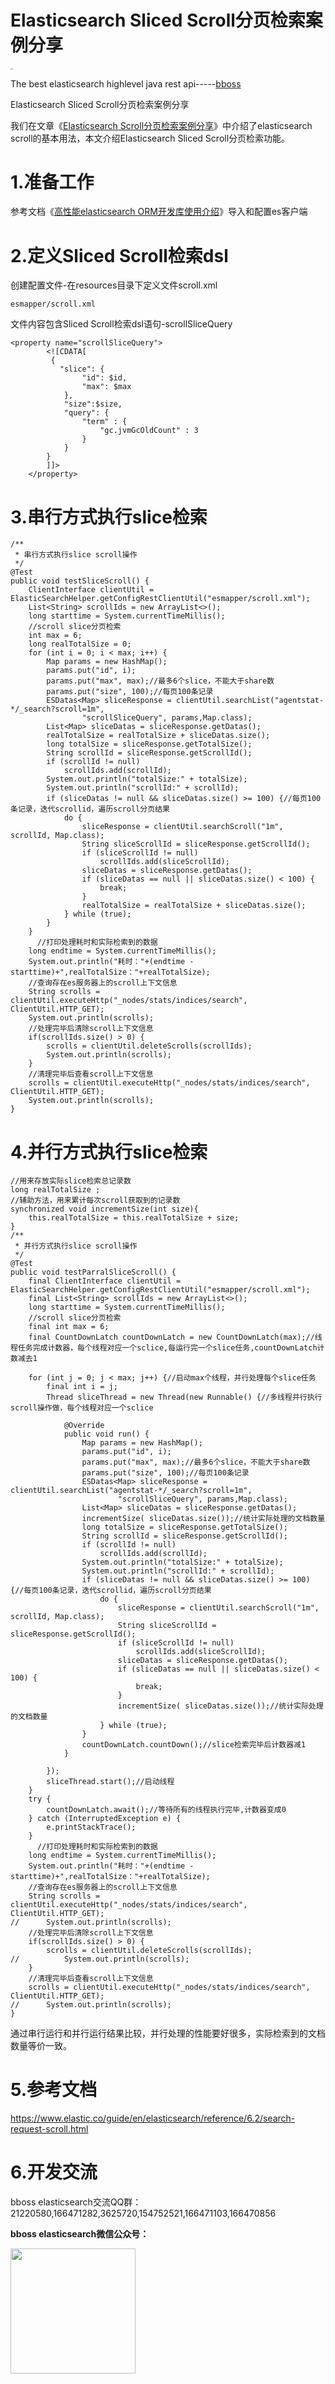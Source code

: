 # Elasticsearch Sliced Scroll分页检索案例分享

<img src="images/qrcode.jpg" alt="bboss" style="zoom:10%;" />

 

The best elasticsearch highlevel java rest api-----[bboss](README.md) 

Elasticsearch Sliced Scroll分页检索案例分享 

我们在文章《[Elasticsearch Scroll分页检索案例分享](scroll.md)》中介绍了elasticsearch scroll的基本用法，本文介绍Elasticsearch Sliced Scroll分页检索功能。



# 1.准备工作

参考文档《[高性能elasticsearch ORM开发库使用介绍](development.md)》导入和配置es客户端



# 2.定义Sliced Scroll检索dsl

创建配置文件-在resources目录下定义文件scroll.xml

```
esmapper/scroll.xml
```

文件内容包含Sliced Scroll检索dsl语句-scrollSliceQuery

```
<property name="scrollSliceQuery">
        <![CDATA[
         {
           "slice": {
                "id": $id,
                "max": $max
            },
            "size":$size,
            "query": {
                "term" : {
                    "gc.jvmGcOldCount" : 3
                }
            }
        }
        ]]>
    </property>
```



# 3.串行方式执行slice检索

```
/**
 * 串行方式执行slice scroll操作
 */
@Test
public void testSliceScroll() {
	ClientInterface clientUtil = ElasticSearchHelper.getConfigRestClientUtil("esmapper/scroll.xml");
	List<String> scrollIds = new ArrayList<>();
	long starttime = System.currentTimeMillis();
	//scroll slice分页检索
	int max = 6;
	long realTotalSize = 0;
	for (int i = 0; i < max; i++) {
		Map params = new HashMap();
		params.put("id", i);
		params.put("max", max);//最多6个slice，不能大于share数
		params.put("size", 100);//每页100条记录
		ESDatas<Map> sliceResponse = clientUtil.searchList("agentstat-*/_search?scroll=1m",
				"scrollSliceQuery", params,Map.class);
		List<Map> sliceDatas = sliceResponse.getDatas();
		realTotalSize = realTotalSize + sliceDatas.size();
		long totalSize = sliceResponse.getTotalSize();
		String scrollId = sliceResponse.getScrollId();
		if (scrollId != null)
			scrollIds.add(scrollId);
		System.out.println("totalSize:" + totalSize);
		System.out.println("scrollId:" + scrollId);
		if (sliceDatas != null && sliceDatas.size() >= 100) {//每页100条记录，迭代scrollid，遍历scroll分页结果
			do {
				sliceResponse = clientUtil.searchScroll("1m", scrollId, Map.class);
				String sliceScrollId = sliceResponse.getScrollId();
				if (sliceScrollId != null)
					scrollIds.add(sliceScrollId);
				sliceDatas = sliceResponse.getDatas();
				if (sliceDatas == null || sliceDatas.size() < 100) {
					break;
				}
				realTotalSize = realTotalSize + sliceDatas.size();
			} while (true);
		}
	}
      //打印处理耗时和实际检索到的数据
	long endtime = System.currentTimeMillis();
	System.out.println("耗时："+(endtime - starttime)+",realTotalSize："+realTotalSize);
	//查询存在es服务器上的scroll上下文信息
	String scrolls = clientUtil.executeHttp("_nodes/stats/indices/search", ClientUtil.HTTP_GET);
	System.out.println(scrolls);
	//处理完毕后清除scroll上下文信息
	if(scrollIds.size() > 0) {
		scrolls = clientUtil.deleteScrolls(scrollIds);
		System.out.println(scrolls);
	}
	//清理完毕后查看scroll上下文信息
	scrolls = clientUtil.executeHttp("_nodes/stats/indices/search", ClientUtil.HTTP_GET);
	System.out.println(scrolls);
}
```



# 4.并行方式执行slice检索

```
//用来存放实际slice检索总记录数
long realTotalSize ;
//辅助方法，用来累计每次scroll获取到的记录数
synchronized void incrementSize(int size){
	this.realTotalSize = this.realTotalSize + size;
}
/**
 * 并行方式执行slice scroll操作
 */
@Test
public void testParralSliceScroll() {
	final ClientInterface clientUtil = ElasticSearchHelper.getConfigRestClientUtil("esmapper/scroll.xml");
	final List<String> scrollIds = new ArrayList<>();
	long starttime = System.currentTimeMillis();
	//scroll slice分页检索
	final int max = 6;
	final CountDownLatch countDownLatch = new CountDownLatch(max);//线程任务完成计数器，每个线程对应一个sclice,每运行完一个slice任务,countDownLatch计数减去1

	for (int j = 0; j < max; j++) {//启动max个线程，并行处理每个slice任务
		final int i = j;
		Thread sliceThread = new Thread(new Runnable() {//多线程并行执行scroll操作做，每个线程对应一个sclice

			@Override
			public void run() {
				Map params = new HashMap();
				params.put("id", i);
				params.put("max", max);//最多6个slice，不能大于share数
				params.put("size", 100);//每页100条记录
				ESDatas<Map> sliceResponse = clientUtil.searchList("agentstat-*/_search?scroll=1m",
						"scrollSliceQuery", params,Map.class);
				List<Map> sliceDatas = sliceResponse.getDatas();
				incrementSize( sliceDatas.size());//统计实际处理的文档数量
				long totalSize = sliceResponse.getTotalSize();
				String scrollId = sliceResponse.getScrollId();
				if (scrollId != null)
					scrollIds.add(scrollId);
				System.out.println("totalSize:" + totalSize);
				System.out.println("scrollId:" + scrollId);
				if (sliceDatas != null && sliceDatas.size() >= 100) {//每页100条记录，迭代scrollid，遍历scroll分页结果
					do {
						sliceResponse = clientUtil.searchScroll("1m", scrollId, Map.class);
						String sliceScrollId = sliceResponse.getScrollId();
						if (sliceScrollId != null)
							scrollIds.add(sliceScrollId);
						sliceDatas = sliceResponse.getDatas();
						if (sliceDatas == null || sliceDatas.size() < 100) {
							break;
						}
						incrementSize( sliceDatas.size());//统计实际处理的文档数量
					} while (true);
				}
				countDownLatch.countDown();//slice检索完毕后计数器减1
			}

		});
		sliceThread.start();//启动线程
	}
	try {
		countDownLatch.await();//等待所有的线程执行完毕,计数器变成0
	} catch (InterruptedException e) {
		e.printStackTrace();
	}
      //打印处理耗时和实际检索到的数据
	long endtime = System.currentTimeMillis();
	System.out.println("耗时："+(endtime - starttime)+",realTotalSize："+realTotalSize);
	//查询存在es服务器上的scroll上下文信息
	String scrolls = clientUtil.executeHttp("_nodes/stats/indices/search", ClientUtil.HTTP_GET);
//		System.out.println(scrolls);
	//处理完毕后清除scroll上下文信息
	if(scrollIds.size() > 0) {
		scrolls = clientUtil.deleteScrolls(scrollIds);
//			System.out.println(scrolls);
	}
	//清理完毕后查看scroll上下文信息
	scrolls = clientUtil.executeHttp("_nodes/stats/indices/search", ClientUtil.HTTP_GET);
//		System.out.println(scrolls);
}
```

通过串行运行和并行运行结果比较，并行处理的性能要好很多，实际检索到的文档数量等价一致。



# 5.参考文档

<https://www.elastic.co/guide/en/elasticsearch/reference/6.2/search-request-scroll.html>



# 6.开发交流



bboss elasticsearch交流QQ群：21220580,166471282,3625720,154752521,166471103,166470856

**bboss elasticsearch微信公众号：**

<img src="images/qrcode.jpg"  height="200" width="200">




